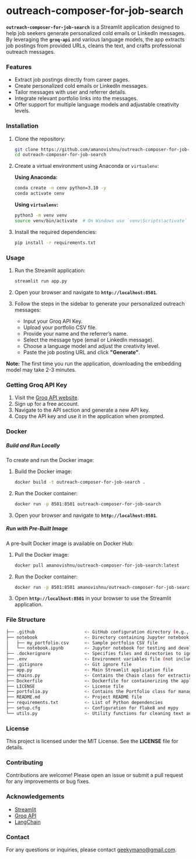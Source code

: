# outreach-composer-for-job-search

**`outreach-composer-for-job-search`** is a Streamlit application designed to help job seekers generate personalized cold emails or LinkedIn messages. By leveraging the **`groq-api`** and various language models, the app extracts job postings from provided URLs, cleans the text, and crafts professional outreach messages.

### Features
- Extract job postings directly from career pages.
- Create personalized cold emails or LinkedIn messages.
- Tailor messages with user and referrer details.
- Integrate relevant portfolio links into the messages.
- Offer support for multiple language models and adjustable creativity levels.

### Installation

1. Clone the repository:
    ```sh
    git clone https://github.com/amanovishnu/outreach-composer-for-job-search.git
    cd outreach-composer-for-job-search
    ```

2. Create a virtual environment using Anaconda or `virtualenv`:

    **Using Anaconda:**
    ```sh
    conda create -n cenv python=3.10 -y
    conda activate cenv
    ```

    **Using `virtualenv`:**
    ```sh
    python3 -m venv venv
    source venv/bin/activate  # On Windows use `venv\Scripts\activate`
    ```

3. Install the required dependencies:
    ```sh
    pip install -r requirements.txt
    ```

### Usage

1. Run the Streamlit application:
    ```sh
    streamlit run app.py
    ```

2. Open your browser and navigate to **`http://localhost:8501`**.

3. Follow the steps in the sidebar to generate your personalized outreach messages:
    - Input your Groq API Key.
    - Upload your portfolio CSV file.
    - Provide your name and the referrer’s name.
    - Select the message type (email or LinkedIn message).
    - Choose a language model and adjust the creativity level.
    - Paste the job posting URL and click **"Generate"**.

**Note:** The first time you run the application, downloading the embedding model may take 2-3 minutes.

### Getting Groq API Key

1. Visit the [Groq API website](https://groq.com/).
2. Sign up for a free account.
3. Navigate to the API section and generate a new API key.
4. Copy the API key and use it in the application when prompted.


### Docker

##### Build and Run Locally

To create and run the Docker image:

1. Build the Docker image:
    ```sh
    docker build -t outreach-composer-for-job-search .
    ```

2. Run the Docker container:
    ```sh
    docker run -p 8501:8501 outreach-composer-for-job-search
    ```

3. Open your browser and navigate to **`http://localhost:8501`**.

##### Run with Pre-Built Image

A pre-built Docker image is available on Docker Hub:

1. Pull the Docker image:
    ```sh
    docker pull amanovishnu/outreach-composer-for-job-search:latest
    ```

2. Run the Docker container:
    ```sh
    docker run -p 8501:8501 amanovishnu/outreach-composer-for-job-search:latest
    ```

3. Open **`http://localhost:8501`** in your browser to use the Streamlit application.

### File Structure

```sh
├── .github                   <- GitHub configuration directory (e.g., workflows for CI/CD)
├── notebook                  <- Directory containing Jupyter notebook and portfolio CSV file
│   ├── my_portfolio.csv      <- Sample portfolio CSV file
│   └── notebook.ipynb        <- Jupyter notebook for testing and development
├── .dockerignore             <- Specifies files and directories to ignore when building the Docker image
├── .env                      <- Environment variables file (not included in the repository)
├── .gitignore                <- Git ignore file
├── app.py                    <- Main Streamlit application file
├── chains.py                 <- Contains the Chain class for extracting jobs and generating messages
├── Dockerfile                <- Dockerfile for containerizing the application
├── LICENSE                   <- License file
├── portfolio.py              <- Contains the Portfolio class for managing and querying portfolio links
├── README.md                 <- Project README file
├── requirements.txt          <- List of Python dependencies
├── setup.cfg                 <- Configuration for flake8 and mypy
└── utils.py                  <- Utility functions for cleaning text and fetching model lists

```


### License
This project is licensed under the MIT License. See the **LICENSE** file for details.

### Contributing
Contributions are welcome! Please open an issue or submit a pull request for any improvements or bug fixes.

### Acknowledgements
- [Streamlit](https://streamlit.io/)
- [Groq API](https://groq.com/)
- [LangChain](https://langchain.com/)

### Contact
For any questions or inquiries, please contact [geekymano@gmail.com](mailto:geekymano@gmail.com).